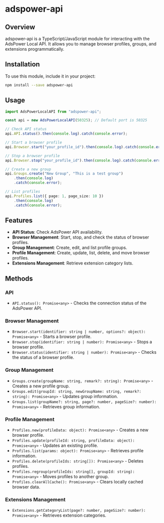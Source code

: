 # adspower-api

## Overview

adspower-api is a TypeScript/JavaScript module for interacting with the AdsPower Local API. It allows you to manage browser profiles, groups, and extensions programmatically.

## Installation

To use this module, include it in your project:

```sh
npm install --save adspower-api
```

## Usage

```ts
import AdsPowerLocalAPI from "adspower-api";

const api = new AdsPowerLocalAPI(50325); // Default port is 50325

// Check API status
api.API.status().then(console.log).catch(console.error);

// Start a browser profile
api.Browser.start("your_profile_id").then(console.log).catch(console.error);

// Stop a browser profile
api.Browser.stop("your_profile_id").then(console.log).catch(console.error);

// Create a new group
api.Groups.create("New Group", "This is a test group")
    .then(console.log)
    .catch(console.error);

// List profiles
api.Profiles.list({ page: 1, page_size: 10 })
    .then(console.log)
    .catch(console.error);
```

## Features

- **API Status**: Check AdsPower API availability.
- **Browser Management**: Start, stop, and check the status of browser profiles.
- **Group Management**: Create, edit, and list profile groups.
- **Profile Management**: Create, update, list, delete, and move browser profiles.
- **Extensions Management**: Retrieve extension category lists.

## Methods

### API

- `API.status(): Promise<any>` - Checks the connection status of the AdsPower API.

### Browser Management

- `Browser.start(identifier: string | number, options?: object): Promise<any>` - Starts a browser profile.
- `Browser.stop(identifier: string | number): Promise<any>` - Stops a browser profile.
- `Browser.status(identifier: string | number): Promise<any>` - Checks the status of a browser profile.

### Group Management

- `Groups.create(groupName: string, remark?: string): Promise<any>` - Creates a new profile group.
- `Groups.edit(groupId: string, newGroupName: string, remark?: string): Promise<any>` - Updates group information.
- `Groups.list(groupName?: string, page?: number, pageSize?: number): Promise<any>` - Retrieves group information.

### Profile Management

- `Profiles.new(profileData: object): Promise<any>` - Creates a new browser profile.
- `Profiles.update(profileId: string, profileData: object): Promise<any>` - Updates an existing profile.
- `Profiles.list(params: object): Promise<any>` - Retrieves profile information.
- `Profiles.delete(profileIds: string[]): Promise<any>` - Deletes profiles.
- `Profiles.regroup(profileIds: string[], groupId: string): Promise<any>` - Moves profiles to another group.
- `Profiles.clearAllCache(): Promise<any>` - Clears locally cached browser data.

### Extensions Management

- `Extensions.getCategoryList(page?: number, pageSize?: number): Promise<any>` - Retrieves extension categories.

